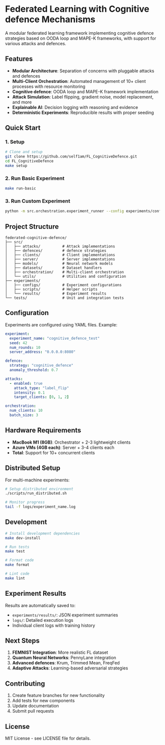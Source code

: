 # Federated Learning with Cognitive defence Mechanisms

A modular federated learning framework implementing cognitive defence strategies based on OODA loop and MAPE-K frameworks, with support for various attacks and defences.

## Features

- **Modular Architecture**: Separation of concerns with pluggable attacks and defences
- **Multi-Client Orchestration**: Automated management of 10+ client processes with resource monitoring
- **Cognitive defence**: OODA loop and MAPE-K framework implementation
- **Attack Simulation**: Label flipping, gradient noise, model replacement, and more
- **Explainable AI**: Decision logging with reasoning and evidence
- **Deterministic Experiments**: Reproducible results with proper seeding

## Quick Start

### 1. Setup
```bash
# Clone and setup
git clone https://github.com/self1am/FL_CognitiveDefence.git
cd FL_CognitiveDefence
make setup
```

### 2. Run Basic Experiment
```bash
make run-basic
```

### 3. Run Custom Experiment
```bash
python -m src.orchestration.experiment_runner --config experiments/configs/your_config.yaml
```

## Project Structure

```
federated-cognitive-defence/
├── src/
│   ├── attacks/          # Attack implementations
│   ├── defences/         # defence strategies
│   ├── clients/          # Client implementations
│   ├── server/           # Server implementations
│   ├── models/           # Neural network models
│   ├── datasets/         # Dataset handlers
│   ├── orchestration/    # Multi-client orchestration
│   └── utils/            # Utilities and configuration
├── experiments/
│   ├── configs/          # Experiment configurations
│   ├── scripts/          # Helper scripts
│   └── results/          # Experiment results
└── tests/                # Unit and integration tests
```

## Configuration

Experiments are configured using YAML files. Example:

```yaml
experiment:
  experiment_name: "cognitive_defence_test"
  seed: 42
  num_rounds: 10
  server_address: "0.0.0.0:8080"

defence:
  strategy: "cognitive_defence"
  anomaly_threshold: 0.7

attacks:
  - enabled: true
    attack_type: "label_flip"
    intensity: 0.1
    target_clients: [0, 1, 2]

orchestration:
  num_clients: 10
  batch_size: 3
```

## Hardware Requirements

- **MacBook M1 (8GB)**: Orchestrator + 2-3 lightweight clients
- **Azure VMs (4GB each)**: Server + 3-4 clients each
- **Total**: Support for 10+ concurrent clients

## Distributed Setup

For multi-machine experiments:

```bash
# Setup distributed environment
./scripts/run_distributed.sh

# Monitor progress
tail -f logs/experiment_name.log
```

## Development

```bash
# Install development dependencies
make dev-install

# Run tests
make test

# Format code
make format

# Lint code
make lint
```

## Experiment Results

Results are automatically saved to:
- `experiments/results/`: JSON experiment summaries
- `logs/`: Detailed execution logs
- Individual client logs with training history

## Next Steps

1. **FEMNIST Integration**: More realistic FL dataset
2. **Quantum Neural Networks**: PennyLane integration
3. **Advanced defences**: Krum, Trimmed Mean, FreqFed
4. **Adaptive Attacks**: Learning-based adversarial strategies

## Contributing

1. Create feature branches for new functionality
2. Add tests for new components
3. Update documentation
4. Submit pull requests

## License

MIT License - see LICENSE file for details.